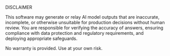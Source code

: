 DISCLAIMER

This software may generate or relay AI model outputs that are inaccurate, incomplete, or otherwise unsuitable for production decisions without human review. You are responsible for verifying the accuracy of answers, ensuring compliance with data protection and regulatory requirements, and deploying appropriate safeguards.

No warranty is provided. Use at your own risk.